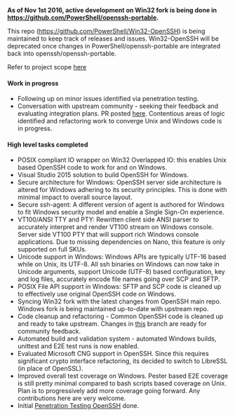 **As of Nov 1st 2016, active development on Win32 fork is being done in https://github.com/PowerShell/openssh-portable.**

This repo (https://github.com/PowerShell/Win32-OpenSSH) is being maintained to keep track of releases and issues. Win32-OpenSSH will be deprecated once changes in PowerShell/openssh-portable are integrated back into openssh/openssh-portable.

Refer to project scope [here](https://github.com/PowerShell/Win32-OpenSSH/wiki/Project-Scope)

#### Work in progress
 - Following up on minor issues identified via penetration testing. 
 - Conversation with upstream community - seeking their feedback and evaluating integration plans. PR posted [here](https://github.com/openssh/openssh-portable/pull/63). Contentious areas of logic identified and refactoring work to converge Unix and Windows code is in progress.

#### High level tasks completed
 - POSIX compliant IO wrapper on Win32 Overlapped IO: this enables Unix based OpenSSH code to work for and on Windows. 
 - Visual Studio 2015 solution to build OpenSSH for Windows.
 - Secure architecture for Windows: OpenSSH server side architecture is altered for Windows adhering to its security principles. This is done with minimal impact to overall source layout. 
 - Secure ssh-agent: A different version of agent is authored for Windows to fit Windows security model and enable a Single Sign-On experience. 
 - VT100/ANSI TTY and PTY: Rewritten client side ANSI parser to accurately interpret and render VT100 stream on Windows console. Server side VT100 PTY that will support rich Windows console applications. Due to missing dependencies on Nano, this feature is only supported on full SKUs. 
 - Unicode support in Windows: Windows APIs are typically UTF-16 based while on Unix, its UTF-8. All ssh binaries on Windows can now take in Unicode arguments, support Unicode (UTF-8) based configuration, key and log files, accurately encode file names going over SCP and SFTP.
 - POSIX File API support in Windows: SFTP and SCP code is cleaned up to effectively use original OpenSSH code on Windows.  
 - Syncing Win32 fork with the latest changes from OpenSSH main repo. Windows fork is being maintained up-to-date with upstream repo.
 - Code cleanup and refactoring - Common OpenSSH code is cleaned up and ready to take upstream. Changes in [this](https://github.com/PowerShell/openssh-portable/tree/latestw) branch are ready for community feedback. 
 - Automated build and validation system - automated Windows builds, unittest and E2E test runs is now enabled.
 - Evaluated Microsoft CNG support in OpenSSH. Since this requires significant crypto interface refactoring, its decided to switch to LibreSSL (in place of OpenSSL). 
 - Improved overall test coverage on Windows. Pester based E2E coverage is still pretty minimal compared to bash scripts based coverage on Unix. Plan is to progressively add more coverage going forward. Any contributions here are very welcome. 
 - Initial [Penetration Testing OpenSSH](https://blogs.msdn.microsoft.com/powershell/2017/05/01/openssh-security-testing-kick-off/) done. 





